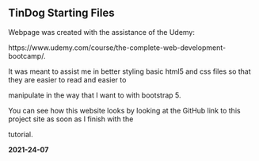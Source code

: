 <h2>TinDog Starting Files</h2>
<p>Webpage was created with the assistance of the Udemy:</p>
<p>https://www.udemy.com/course/the-complete-web-development-bootcamp/.</p>
<p>It was meant to assist me in better styling basic html5 and css files so that they are easier to read and easier to </p>
<p>manipulate in the way that I want to with bootstrap 5.<p>
<p>You can see how this website looks by looking at the GitHub link to this project site as soon as I finish with the </p>
<p>tutorial.</p>
<strong>2021-24-07</strong>

